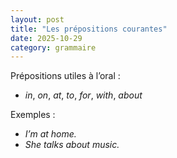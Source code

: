 ```yaml
---
layout: post
title: "Les prépositions courantes"
date: 2025-10-29
category: grammaire
---
```


Prépositions utiles à l’oral :

- *in*, *on*, *at*, *to*, *for*, *with*, *about*

Exemples :
- *I’m at home.*
- *She talks about music.*
